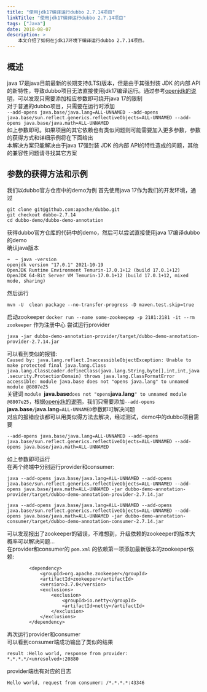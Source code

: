 ```yaml
---
title: "使用jdk17编译运行dubbo 2.7.14项目"
linkTitle: "使用jdk17编译运行dubbo 2.7.14项目"
tags: ["Java"]
date: 2018-08-07
description: > 
    本文介绍了如何在jdk17环境下编译运行dubbo 2.7.14项目。
---
```

## 概述
java 17是java目前最新的长期支持(LTS)版本，但是由于其强封装 JDK 的内部 API的新特性，导致dubbo项目无法直接使用jdk17编译运行。通过参考[openjdk的说明](https://openjdk.java.net/jeps/403)，可以发现只需要添加相应参数即可绕开java 17的限制  
对于普通的dubbo项目，只需要在运行时添加  
```--add-opens java.base/java.lang=ALL-UNNAMED --add-opens java.base/sun.reflect.generics.reflectiveObjects=ALL-UNNAMED --add-opens java.base/java.math=ALL-UNNAMED```  
如上参数即可。如果项目的其它依赖也有类似问题则可能需要加入更多参数，参数的获得方式和详细示例将在下面给出  
本解决方案只能解决由于java 17强封装 JDK 的内部 API的特性造成的问题，其他的兼容性问题请寻找其它方案
## 参数的获得方法和示例
我们以dubbo官方仓库中的demo为例
首先使用java 17作为我们的开发环境，通过  
```
git clone git@github.com:apache/dubbo.git
git checkout dubbo-2.7.14
cd dubbo-demo/dubbo-demo-annotation
```  
获得dubbo官方仓库的代码中的demo，然后可以尝试直接使用java 17编译dubbo的demo  
确认java版本  
```
➜  ~ java -version
openjdk version "17.0.1" 2021-10-19
OpenJDK Runtime Environment Temurin-17.0.1+12 (build 17.0.1+12)
OpenJDK 64-Bit Server VM Temurin-17.0.1+12 (build 17.0.1+12, mixed mode, sharing)
```
然后运行
```
mvn -U  clean package --no-transfer-progress -D maven.test.skip=true
```  
启动zookeeper `docker run --name some-zookeepep -p 2181:2181 -it --rm zookeeper` 作为注册中心 
尝试运行provider
```
java -jar dubbo-demo-annotation-provider/target/dubbo-demo-annotation-provider-2.7.14.jar
```
可以看到类似的报错:  
```Caused by: java.lang.reflect.InaccessibleObjectException: Unable to make protected final java.lang.Class java.lang.ClassLoader.defineClass(java.lang.String,byte[],int,int,java.security.ProtectionDomain) throws java.lang.ClassFormatError accessible: module java.base does not "opens java.lang" to unnamed module @8807e25```  
关键词 `module `**java.base**` does not "opens `**java.lang**`" to unnamed module @8807e25`，根据[openjdk的说明](https://openjdk.java.net/jeps/403)，我们只需要添加`--add-opens `**java.base**`/`**java.lang**`=ALL-UNNAMED`参数即可解决问题  
对应的报错应该都可以用类似得方法去解决，经过测试，demo中的dubbo项目需要  
```
--add-opens java.base/java.lang=ALL-UNNAMED --add-opens java.base/sun.reflect.generics.reflectiveObjects=ALL-UNNAMED --add-opens java.base/java.math=ALL-UNNAMED
```  
如上参数即可运行  
在两个终端中分别运行provider和consumer:  
```
java --add-opens java.base/java.lang=ALL-UNNAMED --add-opens java.base/sun.reflect.generics.reflectiveObjects=ALL-UNNAMED --add-opens java.base/java.math=ALL-UNNAMED -jar dubbo-demo-annotation-provider/target/dubbo-demo-annotation-provider-2.7.14.jar
```
```
java --add-opens java.base/java.lang=ALL-UNNAMED --add-opens java.base/sun.reflect.generics.reflectiveObjects=ALL-UNNAMED --add-opens java.base/java.math=ALL-UNNAMED -jar dubbo-demo-annotation-consumer/target/dubbo-demo-annotation-consumer-2.7.14.jar
```
可以发现报出了zookeeper的错误，不难想到，升级依赖的zookeeper的版本大概率可以解决问题...  
在provider和consumer的 `pom.xml` 的依赖第一项添加最新版本的zookeeper依赖:  
```
        <dependency>
            <groupId>org.apache.zookeeper</groupId>
            <artifactId>zookeeper</artifactId>
            <version>3.7.0</version>
            <exclusions>
                <exclusion>
                    <groupId>io.netty</groupId>
                    <artifactId>netty</artifactId>
                </exclusion>
            </exclusions>
        </dependency>
```
再次运行provider和consumer  
可以看到consumer端成功输出了类似的结果
```
result :Hello world, response from provider: *.*.*.*/<unresolved>:20880
```
provider端也有对应的日志  
```
Hello world, request from consumer: /*.*.*.*:43346
```